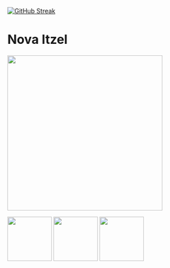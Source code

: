 [![GitHub Streak](http://github-readme-streak-stats.herokuapp.com?user=NexusDivide&theme=highcontrast&hide_border=true&border_radius=14.3&card_width=950&background=000000&ring=A0A0A0&fire=D31E6B&currStreakLabel=D31E6B&dates=C18CAA)](https://git.io/streak-stats)

<h1> Nova Itzel </h1>

<img src="https://github.com/NexusDivide/NexusDivide/blob/main/profile/image.png" height="350">

<img src="https://github.com/NexusDivide/NexusDivide/assets/118404580/45ae0ed0-c8ee-4770-83e8-41419c5fa173" height="100"> <img src="https://github.com/NexusDivide/NexusDivide/assets/118404580/502ded7c-fc90-44d8-8be4-a9c743b7233b" height="100"> <img src="https://github.com/NexusDivide/NexusDivide/assets/118404580/5baaeb82-789b-4966-b2ba-37524dbb869f" height="100">
